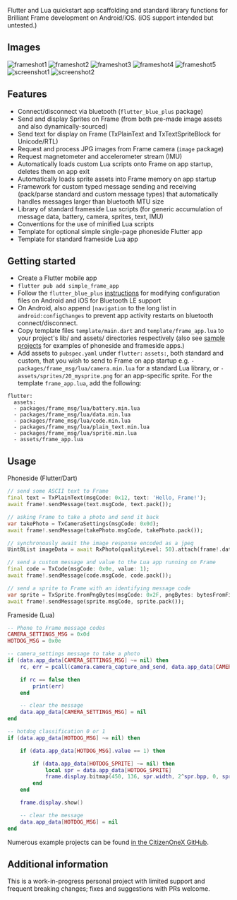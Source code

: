 Flutter and Lua quickstart app scaffolding and standard library functions for Brilliant Frame development on Android/iOS. (iOS support intended but untested.)

## Images
![frameshot1](https://github.com/CitizenOneX/simple_frame_app/raw/main/doc/frameshot1.png)
![frameshot2](https://github.com/CitizenOneX/simple_frame_app/raw/main/doc/frameshot2.png)
![frameshot3](https://github.com/CitizenOneX/simple_frame_app/raw/main/doc/frameshot3.jpg)
![frameshot4](https://github.com/CitizenOneX/simple_frame_app/raw/main/doc/frameshot4.jpg)
![frameshot5](https://github.com/CitizenOneX/simple_frame_app/raw/main/doc/frameshot5.jpg)
![screenshot1](https://github.com/CitizenOneX/simple_frame_app/raw/main/doc/screenshot1.png)
![screenshot2](https://github.com/CitizenOneX/simple_frame_app/raw/main/doc/screenshot2.png)

## Features

* Connect/disconnect via bluetooth (`flutter_blue_plus` package)
* Send and display Sprites on Frame (from both pre-made image assets and also dynamically-sourced)
* Send text for display on Frame (TxPlainText and TxTextSpriteBlock for Unicode/RTL)
* Request and process JPG images from Frame camera (`image` package)
* Request magnetometer and accelerometer stream (IMU)
* Automatically loads custom Lua scripts onto Frame on app startup, deletes them on app exit
* Automatically loads sprite assets into Frame memory on app startup
* Framework for custom typed message sending and receiving (pack/parse standard and custom message types) that automatically handles messages larger than bluetooth MTU size
* Library of standard frameside Lua scripts (for generic accumulation of message data, battery, camera, sprites, text, IMU)
* Conventions for the use of minified Lua scripts
* Template for optional simple single-page phoneside Flutter app
* Template for standard frameside Lua app

## Getting started

* Create a Flutter mobile app
* `flutter pub add simple_frame_app`
* Follow the `flutter_blue_plus` [instructions](https://pub.dev/packages/flutter_blue_plus#getting-started) for modifying configuration files on Android and iOS for Bluetooth LE support
* On Android, also append `|navigation` to the long list in `android:configChanges` to prevent app activity restarts on bluetooth connect/disconnect.
* Copy template files `template/main.dart` and `template/frame_app.lua` to your project's lib/ and assets/ directories respectively (also see [sample projects](https://github.com/CitizenOneX?tab=repositories) for examples of phoneside and frameside apps.)
* Add assets to `pubspec.yaml` under `flutter:` `assets:`, both standard and custom, that you wish to send to Frame on app startup e.g. `- packages/frame_msg/lua/camera.min.lua` for a standard Lua library, or `- assets/sprites/20_mysprite.png` for an app-specific sprite. For the template `frame_app.lua`, add the following:
```
flutter:
  assets:
  - packages/frame_msg/lua/battery.min.lua
  - packages/frame_msg/lua/data.min.lua
  - packages/frame_msg/lua/code.min.lua
  - packages/frame_msg/lua/plain_text.min.lua
  - packages/frame_msg/lua/sprite.min.lua
  - assets/frame_app.lua
```

## Usage

Phoneside (Flutter/Dart)

```dart
// send some ASCII text to Frame
final text = TxPlainText(msgCode: 0x12, text: 'Hello, Frame!');
await frame!.sendMessage(text.msgCode, text.pack());

// asking Frame to take a photo and send it back
var takePhoto = TxCameraSettings(msgCode: 0x0d);
await frame!.sendMessage(takePhoto.msgCode, takePhoto.pack());

// synchronously await the image response encoded as a jpeg
Uint8List imageData = await RxPhoto(qualityLevel: 50).attach(frame!.dataResponse).first;

// send a custom message and value to the Lua app running on Frame
final code = TxCode(msgCode: 0x0e, value: 1);
await frame!.sendMessage(code.msgCode, code.pack());

// send a sprite to Frame with an identifying message code
var sprite = TxSprite.fromPngBytes(msgCode: 0x2F, pngBytes: bytesFromFileOrWeb);
await frame!.sendMessage(sprite.msgCode, sprite.pack());
```

Frameside (Lua)
```lua
-- Phone to Frame message codes
CAMERA_SETTINGS_MSG = 0x0d
HOTDOG_MSG = 0x0e

-- camera_settings message to take a photo
if (data.app_data[CAMERA_SETTINGS_MSG] ~= nil) then
    rc, err = pcall(camera.camera_capture_and_send, data.app_data[CAMERA_SETTINGS_MSG])

    if rc == false then
        print(err)
    end

    -- clear the message
    data.app_data[CAMERA_SETTINGS_MSG] = nil
end

-- hotdog classification 0 or 1
if (data.app_data[HOTDOG_MSG] ~= nil) then

    if (data.app_data[HOTDOG_MSG].value == 1) then

        if (data.app_data[HOTDOG_SPRITE] ~= nil) then
            local spr = data.app_data[HOTDOG_SPRITE]
            frame.display.bitmap(450, 136, spr.width, 2^spr.bpp, 0, spr.pixel_data)
        end
    end

    frame.display.show()

    -- clear the message
    data.app_data[HOTDOG_MSG] = nil
end
```

Numerous example projects can be found [in the CitizenOneX GitHub](https://github.com/CitizenOneX?tab=repositories).

## Additional information

This is a work-in-progress personal project with limited support and frequent breaking changes; fixes and suggestions with PRs welcome.
